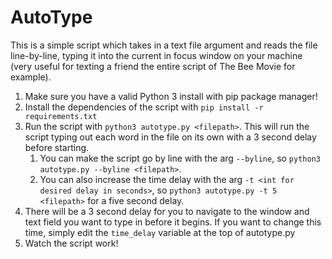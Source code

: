 
# AutoType

This is a simple script which takes in a text file argument and reads the file line-by-line, typing it into the current in focus window on your machine (very useful for texting a friend the entire script of The Bee Movie for example).  

1. Make sure you have a valid Python 3 install with pip package manager!
2. Install the dependencies of the script with `pip install -r requirements.txt`
3. Run the script with `python3 autotype.py <filepath>`. This will run the script typing out each word in the file on its own with a 3 second delay before starting.
   1. You can make the script go by line with the arg `--byline`, so `python3 autotype.py --byline <filepath>`.
   2. You can also increase the time delay with the arg `-t <int for desired delay in seconds>`, so `python3 autotype.py -t 5 <filepath>` for a five second delay.
4. There will be a 3 second delay for you to navigate to the window and text field you want to type in before it begins. If you want to change this time, simply edit the `time_delay` variable at the top of autotype.py
5. Watch the script work!
